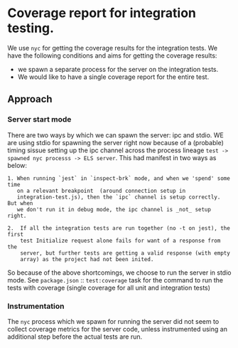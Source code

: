  # Coverage  report for integration testing.

 We use `nyc` for getting the coverage results for the integration tests.
 We have the following conditions and aims for getting the coverage results:

  - we spawn a separate process for the server on the integration tests.
  - We would like to have a single coverage report for the entire test.

## Approach

### Server start mode

 There are two ways by which we can spawn the server: ipc and stdio. WE are
 using stdio for spawning the server right now because of a (probable) timing
 sissue setting up the ipc channel across the process lineage `test -> spawned nyc processs ->
 ELS server`. This had manifest in two ways as below:


    1. When running `jest` in `inspect-brk` mode, and when we 'spend' some time
       on a relevant breakpoint  (around connection setup in
       integration-test.js), then the `ipc` channel is setup correctly. But when
       we don't run it in debug mode, the ipc channel is _not_ setup right.

    2.  If all the integration tests are run together (no -t on jest), the first
        test Initialize request alone fails for want of a response from the
        server, but further tests are getting a valid response (with empty
        array) as the project had not been inited.

So because of the above shortcomings, we choose to run the server in stdio
mode. See `package.json` :: `test:coverage` task for the command to run the
tests with coverage (single coverage for all unit and integration tests)

### Instrumentation

The `nyc` process which we spawn for running the server did not seem to collect
coverage metrics for the server code, unless instrumented using an additional
step before the actual tests are run.
